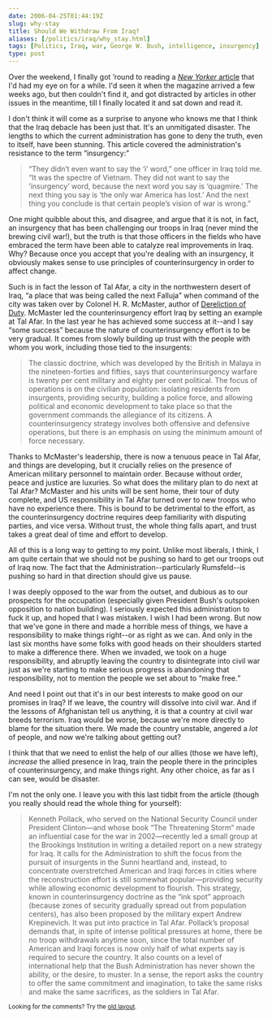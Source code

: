 ```yaml
--- 
date: 2006-04-25T01:44:19Z
slug: why-stay
title: Should We Withdraw From Iraq?
aliases: [/politics/iraq/why_stay.html]
tags: [Politics, Iraq, war, George W. Bush, intelligence, insurgency]
type: post
---
```


<p>Over the weekend, I finally got ’round to reading a <a href="http://www.newyorker.com/fact/content/articles/060410fa_fact2" title="The Lesson of Tal Afar"><cite>New Yorker</cite> article</a> that I'd had my eye on for a while. I'd seen it when the magazine arrived a few weeks ago, but then couldn't find it, and got distracted by articles in other issues in the meantime, till I finally located it and sat down and read it.</p>

<p>I don't think it will come as a surprise to anyone who knows me that I think that the Iraq debacle has been just that. It's an unmitigated disaster. The lengths to which the current administration has gone to deny the truth, even to itself, have been stunning. This article covered the administration's resistance to the term <q>insurgency:</q></p>

<blockquote cite="http://www.newyorker.com/fact/content/articles/060410fa_fact2"><p>“They didn’t even want to say the ‘i’ word,” one officer in Iraq told me. “It was the spectre of Vietnam. They did not want to say the ‘insurgency’ word, because the next word you say is ‘quagmire.’ The next thing you say is ‘the only war America has lost.’ And the next thing you conclude is that certain people’s vision of war is wrong.”</p></blockquote>

<p>One might quibble about this, and disagree, and argue that it is not, in fact, an insurgency that has been challenging our troops in Iraq (never mind the brewing civil war!), but the truth is that those officers in the fields who have embraced the term have been able to catalyze real improvements in Iraq. Why? Because once you accept that you're dealing with an insurgency, it obviously makes sense to use principles of counterinsurgency in order to affect change.</p>

<p>Such is in fact the lesson of Tal Afar, a city in the northwestern desert of Iraq, <q>a place that was being called the next Falluja</q> when command of the city was taken over by Colonel H. R. McMaster, author of <a href="https://www.amazon.com/exec/obidos/ASIN/0060929081/justatheory-20" title="Order &#x201c;Dereliction of Duty : Johnson, McNamara, the Joint Chiefs of Staff, and the Lies That Led to Vietnam&#x201d; from Amazon.com">Dereliction of Duty</a>. McMaster led the counterinsurgency effort Iraq by setting an example at Tal Afar. In the last year he has achieved some success at it--and I say <q>some success</q> because the nature of counterinsurgency effort is to be very gradual. It comes from slowly building up trust with the people with whom you work, including those tied to the insurgents:</p>

<blockquote cite="http://www.newyorker.com/fact/content/articles/060410fa_fact2"><p>The classic doctrine, which was developed by the British in Malaya in the nineteen-forties and fifties, says that counterinsurgency warfare is twenty per cent military and eighty per cent political. The focus of operations is on the civilian population: isolating residents from insurgents, providing security, building a police force, and allowing political and economic development to take place so that the government commands the allegiance of its citizens. A counterinsurgency strategy involves both offensive and defensive operations, but there is an emphasis on using the minimum amount of force necessary.</p></blockquote>

<p>Thanks to McMaster's leadership, there is now a tenuous peace in Tal Afar, and things are developing, but it crucially relies on the presence of American military personnel to maintain order. Because without order, peace and justice are luxuries. So what does the military plan to do next at Tal Afar? McMaster and his units will be sent home, their tour of duty complete, and US responsibility in Tal Afar turned over to new troops who have no experience there. This is bound to be detrimental to the effort, as the counterinsurgency doctrine requires deep familiarity with disputing parties, and vice versa. Without trust, the whole thing falls apart, and trust takes a great deal of time and effort to develop.</p>

<p>All of this is a long way to getting to my point. Unlike most liberals, I think, I am quite certain that we should not be pushing so hard to get our troops out of Iraq now. The fact that the Administration--particularly Rumsfeld--is pushing so hard in that direction should give us pause.</p>

<p>I was deeply opposed to the war from the outset, and dubious as to our prospects for the occupation (especially given President Bush's outspoken opposition to nation building). I seriously expected this administration to fuck it up, and hoped that I was mistaken. I wish I had been wrong. But now that we've gone in there and made a horrible mess of things, we have a responsibility to make things right--or as right as we can. And only in the last six months have some folks with good heads on their shoulders started to make a difference there. When we invaded, we took on a huge responsibility, and abruptly leaving the country to disintegrate into civil war just as we're starting to make serious progress is abandoning that responsibility, not to mention the people we set about to <q>make free.</q></p>

<p>And need I point out that it's in our best interests to make good on our promises in Iraq? If we leave, the country will dissolve into civil war. And if the lessons of Afghanistan tell us anything, it is that a country at civil war breeds terrorism. Iraq would be worse, because we're more directly to blame for the situation there. We made the country unstable, angered a <em>lot</em> of people, and now we're talking about getting out?</p>

<p>I think that that we need to enlist the help of our allies (those we have left), <em>increase</em> the allied presence in Iraq, train the people there in the principles of counterinsurgency, and make things right. Any other choice, as far as I can see, would be disaster.</p>

<p>I'm not the only one. I leave you with this last tidbit from the article (though you really should read the whole thing for yourself):</p>

<blockquote cite="http://www.newyorker.com/fact/content/articles/060410fa_fact2"><p>Kenneth Pollack, who served on the National Security Council under President Clinton—and whose book “The Threatening Storm” made an influential case for the war in 2002—recently led a small group at the Brookings Institution in writing a detailed report on a new strategy for Iraq. It calls for the Administration to shift the focus from the pursuit of insurgents in the Sunni heartland and, instead, to concentrate overstretched American and Iraqi forces in cities where the reconstruction effort is still somewhat popular—providing security while allowing economic development to flourish. This strategy, known in counterinsurgency doctrine as the “ink spot” approach (because zones of security gradually spread out from population centers), has also been proposed by the military expert Andrew Krepinevich. It was put into practice in Tal Afar. Pollack’s proposal demands that, in spite of intense political pressures at home, there be no troop withdrawals anytime soon, since the total number of American and Iraqi forces is now only half of what experts say is required to secure the country. It also counts on a level of international help that the Bush Administration has never shown the ability, or the desire, to muster. In a sense, the report asks the country to offer the same commitment and imagination, to take the same risks and make the same sacrifices, as the soldiers in Tal Afar.</p></blockquote>

<p class="past"><small>Looking for the comments? Try the <a rel="nofollow" href="//past.justatheory.com/politics/iraq/why_stay.html">old layout</a>.</small></p>


